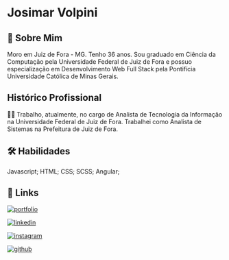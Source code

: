 # Josimar Volpini

## 🚀 Sobre Mim
Moro em Juiz de Fora - MG. Tenho 36 anos. Sou graduado em Ciência da Computação pela Universidade Federal de Juiz de Fora e possuo especialização em Desenvolvimento Web Full Stack pela Pontifícia Universidade Católica de Minas Gerais.

## Histórico Profissional
👩‍💻 Trabalho, atualmente, no cargo de Analista de Tecnologia da Informação na Universidade Federal de Juiz de Fora. Trabalhei como Analista de Sistemas na Prefeitura de Juiz de Fora.

## 🛠 Habilidades
Javascript;
HTML;
CSS;
SCSS;
Angular;

## 🔗 Links
[![portfolio](https://img.shields.io/badge/my_portfolio-000?style=for-the-badge&logo=ko-fi&logoColor=white)](https://katherineoelsner.com/)

[![linkedin](https://img.shields.io/badge/linkedin-0A66C2?style=for-the-badge&logo=linkedin&logoColor=white)](https://www.linkedin.com/)

[![instagram](https://img.shields.io/badge/instagram-1DA1F2?style=for-the-badge&logo=instagram)](https://twitter.com/)

[![github](https://img.shields.io/badge/github-1DA1F2?style=for-the-badge&logo=github)](https://twitter.com/)
